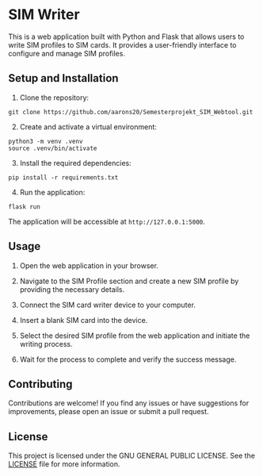 # SIM Writer

This is a web application built with Python and Flask that allows users to write SIM profiles to SIM cards. It provides a user-friendly interface to configure and manage SIM profiles.

## Setup and Installation

1. Clone the repository:
```
git clone https://github.com/aarons20/Semesterprojekt_SIM_Webtool.git
```

2. Create and activate a virtual environment:
```
python3 -m venv .venv 
source .venv/bin/activate
```

3. Install the required dependencies:
```
pip install -r requirements.txt
```

4. Run the application:
```
flask run
```

The application will be accessible at ```http://127.0.0.1:5000```.

## Usage

1. Open the web application in your browser.

2. Navigate to the SIM Profile section and create a new SIM profile by providing the necessary details.

3. Connect the SIM card writer device to your computer.

4. Insert a blank SIM card into the device.

5. Select the desired SIM profile from the web application and initiate the writing process.

6. Wait for the process to complete and verify the success message.

## Contributing

Contributions are welcome! If you find any issues or have suggestions for improvements, please open an issue or submit a pull request.

## License

This project is licensed under the GNU GENERAL PUBLIC LICENSE. See the [LICENSE](LICENSE) file for more information.

